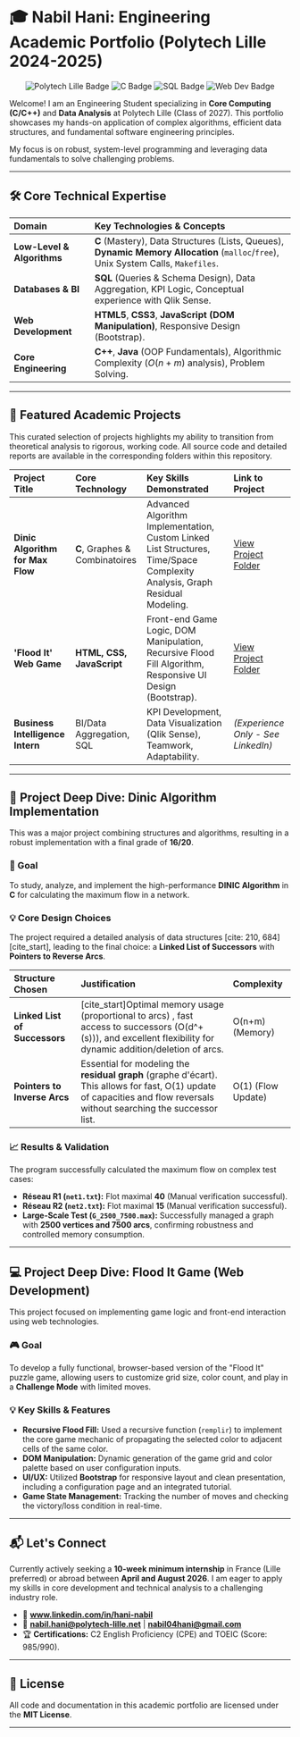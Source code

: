 # 🎓 Nabil Hani: Engineering Academic Portfolio (Polytech Lille 2024-2025)

<p align="center">
  <img src="https://img.shields.io/badge/Polytech_Lille-IS3-blue?style=for-the-badge" alt="Polytech Lille Badge">
  <img src="https://img.shields.io/badge/C-00599C?style=for-the-badge&logo=c&logoColor=white" alt="C Badge">
  <img src="https://img.shields.io/badge/SQL-4479A1?style=for-the-badge&logo=postgresql&logoColor=white" alt="SQL Badge">
  <img src="https://img.shields.io/badge/Web_Development-HTML_CSS_JS-E34F26?style=for-the-badge&logo=html5&logoColor=white" alt="Web Dev Badge">
</p>

Welcome! I am an Engineering Student specializing in **Core Computing (C/C++)** and **Data Analysis** at Polytech Lille (Class of 2027). This portfolio showcases my hands-on application of complex algorithms, efficient data structures, and fundamental software engineering principles.

My focus is on robust, system-level programming and leveraging data fundamentals to solve challenging problems.

---

## 🛠️ Core Technical Expertise

| Domain | Key Technologies & Concepts |
| :--- | :--- |
| **Low-Level & Algorithms** | **C** (Mastery), Data Structures (Lists, Queues), **Dynamic Memory Allocation** (`malloc`/`free`), Unix System Calls, `Makefiles`. |
| **Databases & BI** | **SQL** (Queries & Schema Design), Data Aggregation, KPI Logic, Conceptual experience with Qlik Sense. |
| **Web Development** | **HTML5**, **CSS3**, **JavaScript (DOM Manipulation)**, Responsive Design (Bootstrap). |
| **Core Engineering** | **C++**, **Java** (OOP Fundamentals), Algorithmic Complexity ($O(n+m)$ analysis), Problem Solving. |

---

## 🚀 Featured Academic Projects

This curated selection of projects highlights my ability to transition from theoretical analysis to rigorous, working code. All source code and detailed reports are available in the corresponding folders within this repository.

| Project Title | Core Technology | Key Skills Demonstrated | Link to Project |
| :--- | :--- | :--- | :--- |
| **Dinic Algorithm for Max Flow** | **C**, Graphes & Combinatoires | Advanced Algorithm Implementation, Custom Linked List Structures, Time/Space Complexity Analysis, Graph Residual Modeling. | [View Project Folder](Graphes-Combinatoires-DINIC/) |
| **'Flood It' Web Game** | **HTML, CSS, JavaScript** | Front-end Game Logic, DOM Manipulation, Recursive Flood Fill Algorithm, Responsive UI Design (Bootstrap). | [View Project Folder](Web-Dev-Flood-It/) |
| **Business Intelligence Intern** | BI/Data Aggregation, SQL | KPI Development, Data Visualization (Qlik Sense), Teamwork, Adaptability. | *(Experience Only - See LinkedIn)* |

---

## 📜 Project Deep Dive: Dinic Algorithm Implementation

This was a major project combining structures and algorithms, resulting in a robust implementation with a final grade of **16/20**.

### 🎯 Goal
To study, analyze, and implement the high-performance **DINIC Algorithm** in **C** for calculating the maximum flow in a network.

### 💡 Core Design Choices
The project required a detailed analysis of data structures [cite: 210, 684][cite_start], leading to the final choice: a **Linked List of Successors** with **Pointers to Reverse Arcs**.

| Structure Chosen | Justification | Complexity |
| :--- | :--- | :--- |
| **Linked List of Successors** | [cite_start]Optimal memory usage (proportional to arcs) , fast access to successors (O(d^+(s))), and excellent flexibility for dynamic addition/deletion of arcs. | O(n+m) (Memory) |
| **Pointers to Inverse Arcs** | Essential for modeling the **residual graph** (graphe d'écart). This allows for fast, O(1) update of capacities and flow reversals without searching the successor list. | O(1) (Flow Update) |

### 📈 Results & Validation
The program successfully calculated the maximum flow on complex test cases:

* **Réseau R1 (`net1.txt`):** Flot maximal **40** (Manual verification successful).
* **Réseau R2 (`net2.txt`):** Flot maximal **15** (Manual verification successful).
* **Large-Scale Test (`G_2500_7500.max`):** Successfully managed a graph with **2500 vertices and 7500 arcs**, confirming robustness and controlled memory consumption.

---

## 💻 Project Deep Dive: Flood It Game (Web Development)

This project focused on implementing game logic and front-end interaction using web technologies.

### 🎮 Goal
To develop a fully functional, browser-based version of the "Flood It" puzzle game, allowing users to customize grid size, color count, and play in a **Challenge Mode** with limited moves.

### 💡 Key Skills & Features

* **Recursive Flood Fill:** Used a recursive function (`remplir`) to implement the core game mechanic of propagating the selected color to adjacent cells of the same color.
* **DOM Manipulation:** Dynamic generation of the game grid and color palette based on user configuration inputs.
* **UI/UX:** Utilized **Bootstrap** for responsive layout and clean presentation, including a configuration page and an integrated tutorial.
* **Game State Management:** Tracking the number of moves and checking the victory/loss condition in real-time.

---

## 📬 Let's Connect

Currently actively seeking a **10-week minimum internship** in France (Lille preferred) or abroad between **April and August 2026**. I am eager to apply my skills in core development and technical analysis to a challenging industry role.

* 🔗 **www.linkedin.com/in/hani-nabil**
* 📧 **nabil.hani@polytech-lille.net** | **nabil04hani@gmail.com**
* 🏆 **Certifications:** C2 English Proficiency (CPE) and TOEIC (Score: 985/990).

---

## 📜 License

All code and documentation in this academic portfolio are licensed under the **MIT License**.

***
